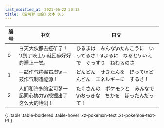 ```yaml
---
last_modified_at: 2021-06-22 20:12
title: 《宝可梦 白金》文本 075
---
```

| 编号 | 中文 | 日文 |
| ---- | ---- | ---- |
| 0 | 白天大伙都去挖矿了！\f到了晚上\n就回家好好的睡上一觉。 | ひるまは　みんな\nたんこうに　いってるさ！\fよるに　なると\nいえで　ぐっすり　ねむるのさ |
| 1 | 一鼓作气挖掘石炭\n一鼓作气制造能源！ | どんどん　せきたんを　ほって\nどんどん　エネルギ－に　するさ！ |
| 2 | 人们和许多的宝可梦一起同心协力\n挖掘出了这么大的地洞！ | たくさんの　ポケモンと　みんなで\nおっきな　ちかを　ほったんだって！ |
{: .table .table-bordered .table-hover .xz-pokemon-text .xz-pokemon-text-Pt }